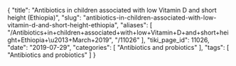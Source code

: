 {
    "title": "Antibiotics in children associated with low Vitamin D and short height (Ethiopia)",
    "slug": "antibiotics-in-children-associated-with-low-vitamin-d-and-short-height-ethiopia",
    "aliases": [
        "/Antibiotics+in+children+associated+with+low+Vitamin+D+and+short+height+Ethiopia+\u2013+March+2019",
        "/11026"
    ],
    "tiki_page_id": 11026,
    "date": "2019-07-29",
    "categories": [
        "Antibiotics and probiotics"
    ],
    "tags": [
        "Antibiotics and probiotics"
    ]
}